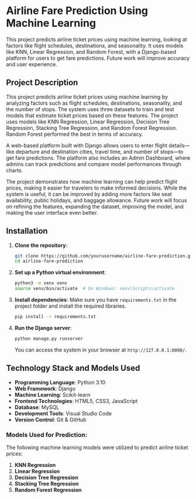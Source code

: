 # Airline Fare Prediction Using Machine Learning

This project predicts airline ticket prices using machine learning, looking at factors like flight schedules, destinations, and seasonality. It uses models like KNN, Linear Regression, and Random Forest, with a Django-based platform for users to get fare predictions. Future work will improve accuracy and user experience.

## Project Description

This project predicts airline ticket prices using machine learning by analyzing factors such as flight schedules, destinations, seasonality, and the number of stops. The system uses three datasets to train and test models that estimate ticket prices based on these features. The project uses models like KNN Regression, Linear Regression, Decision Tree Regression, Stacking Tree Regression, and Random Forest Regression. Random Forest performed the best in terms of accuracy.

A web-based platform built with Django allows users to enter flight details—like departure and destination cities, travel time, and number of stops—to get fare predictions. The platform also includes an Admin Dashboard, where admins can track predictions and compare model performances through charts.

The project demonstrates how machine learning can help predict flight prices, making it easier for travelers to make informed decisions. While the system is useful, it can be improved by adding more factors like seat availability, public holidays, and baggage allowance. Future work will focus on refining the features, expanding the dataset, improving the model, and making the user interface even better.

## Installation

1. **Clone the repository**:

   ```bash
   git clone https://github.com/yourusername/airline-fare-prediction.git
   cd airline-fare-prediction
   ```

2. **Set up a Python virtual environment**:

   ```bash
   python3 -m venv venv
   source venv/bin/activate  # On Windows: venv\Scripts\activate
   ```

3. **Install dependencies**:
   Make sure you have `requirements.txt` in the project folder and install the required libraries.

   ```bash
   pip install -r requirements.txt
   ```

4. **Run the Django server**:

   ```bash
   python manage.py runserver
   ```

   You can access the system in your browser at `http://127.0.0.1:8000/`.

## Technology Stack and Models Used

- **Programming Language**: Python 3.10  
- **Web Framework**: Django  
- **Machine Learning**: Scikit-learn  
- **Frontend Technologies**: HTML5, CSS3, JavaScript  
- **Database**: MySQL  
- **Development Tools**: Visual Studio Code  
- **Version Control**: Git & GitHub  

### Models Used for Prediction:
The following machine learning models were utilized to predict airline ticket prices:  
1. **KNN Regression**  
2. **Linear Regression**  
3. **Decision Tree Regression**  
4. **Stacking Tree Regression**  
5. **Random Forest Regression**  